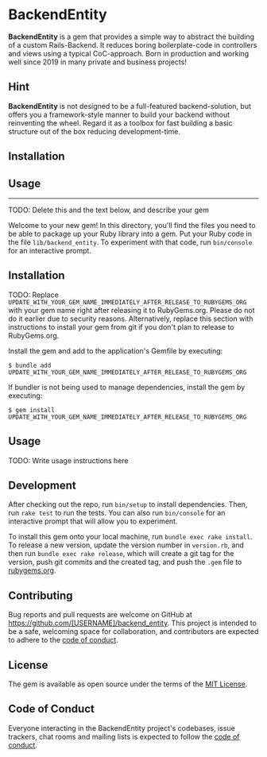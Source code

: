 # BackendEntity

**BackendEntity** is a gem that provides a simple way to abstract the building of a custom Rails-Backend. It reduces boring boilerplate-code in controllers and views using a typical CoC-approach. Born in production and working well since 2019 in many private and business projects!

## Hint
**BackendEntity** is not designed to be a full-featured backend-solution, but offers you a framework-style manner to build your backend without reinventing the wheel. Regard it as a toolbox for fast building a basic structure out of the box reducing development-time.

## Installation



## Usage


---

TODO: Delete this and the text below, and describe your gem

Welcome to your new gem! In this directory, you'll find the files you need to be able to package up your Ruby library into a gem. Put your Ruby code in the file `lib/backend_entity`. To experiment with that code, run `bin/console` for an interactive prompt.

## Installation

TODO: Replace `UPDATE_WITH_YOUR_GEM_NAME_IMMEDIATELY_AFTER_RELEASE_TO_RUBYGEMS_ORG` with your gem name right after releasing it to RubyGems.org. Please do not do it earlier due to security reasons. Alternatively, replace this section with instructions to install your gem from git if you don't plan to release to RubyGems.org.

Install the gem and add to the application's Gemfile by executing:

    $ bundle add UPDATE_WITH_YOUR_GEM_NAME_IMMEDIATELY_AFTER_RELEASE_TO_RUBYGEMS_ORG

If bundler is not being used to manage dependencies, install the gem by executing:

    $ gem install UPDATE_WITH_YOUR_GEM_NAME_IMMEDIATELY_AFTER_RELEASE_TO_RUBYGEMS_ORG

## Usage

TODO: Write usage instructions here

## Development

After checking out the repo, run `bin/setup` to install dependencies. Then, run `rake test` to run the tests. You can also run `bin/console` for an interactive prompt that will allow you to experiment.

To install this gem onto your local machine, run `bundle exec rake install`. To release a new version, update the version number in `version.rb`, and then run `bundle exec rake release`, which will create a git tag for the version, push git commits and the created tag, and push the `.gem` file to [rubygems.org](https://rubygems.org).

## Contributing

Bug reports and pull requests are welcome on GitHub at https://github.com/[USERNAME]/backend_entity. This project is intended to be a safe, welcoming space for collaboration, and contributors are expected to adhere to the [code of conduct](https://github.com/[USERNAME]/backend_entity/blob/main/CODE_OF_CONDUCT.md).

## License

The gem is available as open source under the terms of the [MIT License](https://opensource.org/licenses/MIT).

## Code of Conduct

Everyone interacting in the BackendEntity project's codebases, issue trackers, chat rooms and mailing lists is expected to follow the [code of conduct](https://github.com/[USERNAME]/backend_entity/blob/main/CODE_OF_CONDUCT.md).
